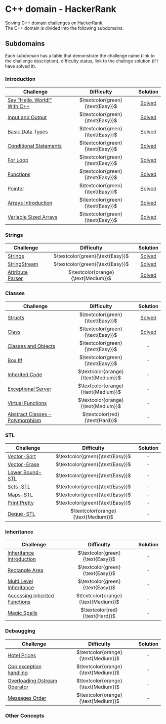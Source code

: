 # C++ domain - HackerRank
Solving [C++ domain challenges](https://www.hackerrank.com/domains/cpp) on HackerRank.<br>
The C++ domain is divided into the following subdomains.<br>
## Subdomains
Each subdomain has a table that demonstrate the challenge name (link to the challenge description), difficulty status, link to the challnge solution (if I have solved it).
### Introduction
|  Challenge | Difficulty  |  Solution |  
|---------|:---------:|:---------:|
|[Say "Hello, World!" With C++](https://www.hackerrank.com/challenges/cpp-hello-world/problem) |  $\textcolor{green}{\text{Easy}}$ | [Solved](https://github.com/Yousef-Medhat56/hackerrank_cpp_domain/blob/main/introduction/hello_world.cpp)  |
|  [Input and Output](https://www.hackerrank.com/challenges/cpp-input-and-output/problem) | $\textcolor{green}{\text{Easy}}$  | [Solved](https://github.com/Yousef-Medhat56/hackerrank_cpp_domain/blob/main/introduction/input_and_output.cpp)  |
|  [Basic Data Types](https://www.hackerrank.com/challenges/c-tutorial-basic-data-types/problem) |  $\textcolor{green}{\text{Easy}}$ |  [Solved](https://github.com/Yousef-Medhat56/hackerrank_cpp_domain/blob/main/introduction/basic_data_types.cpp) |
| [Conditional Statements](https://www.hackerrank.com/challenges/c-tutorial-conditional-if-else/problem) | $\textcolor{green}{\text{Easy}}$| [Solved](https://github.com/Yousef-Medhat56/hackerrank_cpp_domain/blob/main/introduction/conditional_statements.cpp)|
|[For Loop](https://www.hackerrank.com/challenges/c-tutorial-for-loop/problem)|$\textcolor{green}{\text{Easy}}$| [Solved](https://github.com/Yousef-Medhat56/hackerrank_cpp_domain/blob/main/introduction/for_loop.cpp) |
|[Functions](https://www.hackerrank.com/challenges/c-tutorial-functions/problem)|$\textcolor{green}{\text{Easy}}$| [Solved](https://github.com/Yousef-Medhat56/hackerrank_cpp_domain/blob/main/introduction/functions.cpp) |
|[Pointer](https://www.hackerrank.com/challenges/c-tutorial-pointer/problem)|$\textcolor{green}{\text{Easy}}$|[Solved](https://github.com/Yousef-Medhat56/hackerrank_cpp_domain/blob/main/introduction/pointer.cpp)|
|[Arrays Introduction](https://www.hackerrank.com/challenges/arrays-introduction)|$\textcolor{green}{\text{Easy}}$|[Solved](https://github.com/Yousef-Medhat56/hackerrank_cpp_domain/blob/main/introduction/arrays_introduction.cpp)|
|[Variable Sized Arrays](https://www.hackerrank.com/challenges/variable-sized-arrays)|$\textcolor{green}{\text{Easy}}$| [Solved](https://github.com/Yousef-Medhat56/hackerrank_cpp_domain/blob/main/introduction/variable_sized_arrays.cpp) |

### Strings
|  Challenge | Difficulty  |  Solution |  
|------------|:-----------:|:-----------:|
|[Strings](https://www.hackerrank.com/challenges/c-tutorial-strings)|$\textcolor{green}{\text{Easy}}$|[Solved](https://github.com/Yousef-Medhat56/hackerrank_cpp_domain/blob/main/strings/strings.cpp)|
|[StringStream](https://www.hackerrank.com/challenges/c-tutorial-stringstream)|$\textcolor{green}{\text{Easy}}$| [Solved](https://github.com/Yousef-Medhat56/hackerrank_cpp_domain/blob/main/strings/stringstream.cpp)|
|[Attribute Parser](https://www.hackerrank.com/challenges/attribute-parser)|$\textcolor{orange}{\text{Medium}}$| [Solved](https://github.com/Yousef-Medhat56/hackerrank_cpp_domain/blob/main/strings/attribute_parser.cpp) |
### Classes
|  Challenge | Difficulty  |  Solution |  
|------------|:-----------:|:-----------:|
|[Structs](https://www.hackerrank.com/challenges/c-tutorial-struct)|$\textcolor{green}{\text{Easy}}$|[Solved](https://github.com/Yousef-Medhat56/hackerrank_cpp_domain/blob/main/classes/structs.cpp)|
|[Class](https://www.hackerrank.com/challenges/classes-objects)|$\textcolor{green}{\text{Easy}}$|[Solved](https://github.com/Yousef-Medhat56/hackerrank_cpp_domain/blob/main/classes/class.cpp)|
|[Classes and Objects](https://www.hackerrank.com/challenges/classes-objects)|$\textcolor{green}{\text{Easy}}$|-|
|[Box It!](https://www.hackerrank.com/challenges/box-it)|$\textcolor{green}{\text{Easy}}$|-|
|[Inherited Code](https://www.hackerrank.com/challenges/inherited-code)|$\textcolor{orange}{\text{Medium}}$|-|
|[Exceptional Server](https://www.hackerrank.com/challenges/exceptional-server)|$\textcolor{orange}{\text{Medium}}$|-|
|[Virtual Functions](https://www.hackerrank.com/challenges/virtual-functions)|$\textcolor{orange}{\text{Medium}}$|-|
|[Abstract Classes - Polymorphism](https://www.hackerrank.com/challenges/abstract-classes-polymorphism)|$\textcolor{red}{\text{Hard}}$|-|

### STL
|  Challenge | Difficulty  |  Solution |  
|------------|:-----------:|:-----------:|
|[Vector-Sort](https://www.hackerrank.com/challenges/vector-sort)|$\textcolor{green}{\text{Easy}}$|-|
|[Vector-Erase](https://www.hackerrank.com/challenges/vector-erase)|$\textcolor{green}{\text{Easy}}$|-|
|[Lower Bound-STL](https://www.hackerrank.com/challenges/cpp-lower-bound)|$\textcolor{green}{\text{Easy}}$|-|
|[Sets-STL](https://www.hackerrank.com/challenges/cpp-sets)|$\textcolor{green}{\text{Easy}}$|-|
|[Maps-STL](https://www.hackerrank.com/challenges/cpp-maps)|$\textcolor{green}{\text{Easy}}$|-|
|[Print Pretty](https://www.hackerrank.com/challenges/prettyprint)|$\textcolor{green}{\text{Easy}}$|-|
|[Deque-STL](https://www.hackerrank.com/challenges/deque-stl)|$\textcolor{orange}{\text{Medium}}$|-|
### Inheritance
|  Challenge | Difficulty  |  Solution |  
|------------|:-----------:|:-----------:|
|[Inheritance Introduction](https://www.hackerrank.com/challenges/inheritance-introduction)|$\textcolor{green}{\text{Easy}}$|-|
|[Rectangle Area](https://www.hackerrank.com/challenges/rectangle-area)|$\textcolor{green}{\text{Easy}}$|-|
|[Multi Level Inheritance](https://www.hackerrank.com/challenges/multi-level-inheritance-cpp)|$\textcolor{green}{\text{Easy}}$|-|
|[Accessing Inherited Functions](https://www.hackerrank.com/challenges/accessing-inherited-functions)|$\textcolor{orange}{\text{Medium}}$|-|
|[Magic Spells](https://www.hackerrank.com/challenges/magic-spells)|$\textcolor{red}{\text{Hard}}$|-|
### Debaugging
|  Challenge | Difficulty  |  Solution |  
|------------|:-----------:|:-----------:|
|[Hotel Prices](https://www.hackerrank.com/challenges/hotel-prices)|$\textcolor{orange}{\text{Medium}}$|-|
|[Cpp exception handling](https://www.hackerrank.com/challenges/cpp-exception-handling)|$\textcolor{orange}{\text{Medium}}$|-|
|[Overloading Ostream Operator](https://www.hackerrank.com/challenges/overloading-ostream-operator)|$\textcolor{orange}{\text{Medium}}$|-|
|[Messages Order](https://www.hackerrank.com/challenges/messages-order)|$\textcolor{orange}{\text{Medium}}$|-|
### Other Concepts
